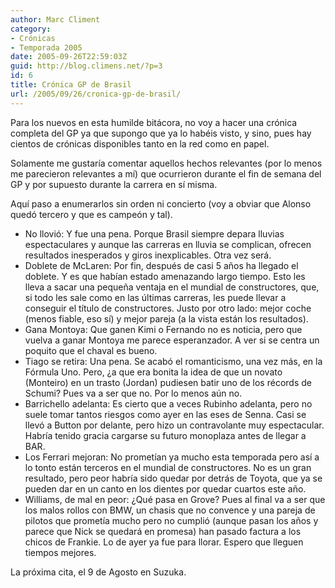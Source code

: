 ```yaml
---
author: Marc Climent
category:
- Crónicas
- Temporada 2005
date: 2005-09-26T22:59:03Z
guid: http://blog.climens.net/?p=3
id: 6
title: Crónica GP de Brasil
url: /2005/09/26/cronica-gp-de-brasil/
---
```


Para los nuevos en esta humilde bitácora, no voy a hacer una crónica completa del GP ya que supongo que ya lo habéis visto, y sino, pues hay cientos de crónicas disponibles tanto en la red como en papel.
  
Solamente me gustaría comentar aquellos hechos relevantes (por lo menos me parecieron relevantes a mí) que ocurrieron durante el fin de semana del GP y por supuesto durante la carrera en sí misma.
  
Aquí paso a enumerarlos sin orden ni concierto (voy a obviar que Alonso quedó tercero y que es campeón y tal).

  * No llovió: Y fue una pena. Porque Brasil siempre depara lluvias espectaculares y aunque las carreras en lluvia se complican, ofrecen resultados inesperados y giros inexplicables. Otra vez será.
  * Doblete de McLaren: Por fin, después de casi 5 años ha llegado el doblete. Y es que habían estado amenazando largo tiempo. Esto les lleva a sacar una pequeña ventaja en el mundial de constructores, que, si todo les sale como en las últimas carreras, les puede llevar a conseguir el título de constructores. Justo por otro lado: mejor coche (menos fiable, eso sí) y mejor pareja (a la vista están los resultados).
  * Gana Montoya: Que ganen Kimi o Fernando no es noticia, pero que vuelva a ganar Montoya me parece esperanzador. A ver si se centra un poquito que el chaval es bueno.
  * Tiago se retira: Una pena. Se acabó el romanticismo, una vez más, en la Fórmula Uno. Pero, ¿a que era bonita la idea de que un novato (Monteiro) en un trasto (Jordan) pudiesen batir uno de los récords de Schumi? Pues va a ser que no. Por lo menos aún no.
  * Barrichello adelanta: Es cierto que a veces Rubinho adelanta, pero no suele tomar tantos riesgos como ayer en las eses de Senna. Casi se llevó a Button por delante, pero hizo un contravolante muy espectacular. Habría tenido gracia cargarse su futuro monoplaza antes de llegar a BAR.
  * Los Ferrari mejoran: No prometían ya mucho esta temporada pero así a lo tonto están terceros en el mundial de constructores. No es un gran resultado, pero peor habría sido quedar por detrás de Toyota, que ya se pueden dar en un canto en los dientes por quedar cuartos este año.
  * Williams, de mal en peor: ¿Qué pasa en Grove? Pues al final va a ser que los malos rollos con BMW, un chasis que no convence y una pareja de pilotos que prometía mucho pero no cumplió (aunque pasan los años y parece que Nick se quedará en promesa) han pasado factura a los chicos de Frankie. Lo de ayer ya fue para llorar. Espero que lleguen tiempos mejores.

La próxima cita, el 9 de Agosto en Suzuka.